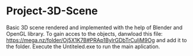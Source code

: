 # Project-3D-Scene
Basic 3D scene rendered and implemented with the help of Blender and OpenGL library. 
To gain acces to the objects, danwload this file: https://mega.nz/folder/Oj5X1K7B#PRAp1BylrGDbTrCuljM9Og and add it to the folder.
Execute the Untiteled.exe to run the main aplication.
